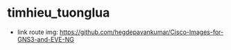 # timhieu_tuonglua
- link route img: https://github.com/hegdepavankumar/Cisco-Images-for-GNS3-and-EVE-NG

